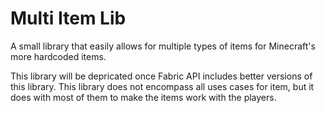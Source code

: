 # Multi Item Lib

A small library that easily allows for multiple types of items for Minecraft's more hardcoded items.

This library will be depricated once Fabric API includes better versions of this library.
This library does not encompass all uses cases for item, but it does with most of them to make the items work with the players.

